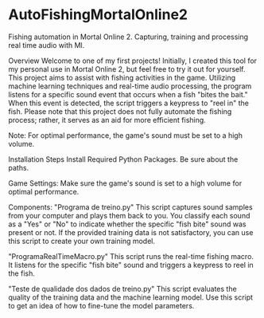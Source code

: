 # AutoFishingMortalOnline2
Fishing automation in Mortal Online 2. Capturing, training and processing real time audio with Ml.

Overview
Welcome to one of my first projects! Initially, I created this tool for my personal use in Mortal Online 2, but feel free to try it out for yourself. This project aims to assist with fishing activities in the game. Utilizing machine learning techniques and real-time audio processing, the program listens for a specific sound event that occurs when a fish "bites the bait." When this event is detected, the script triggers a keypress to "reel in" the fish. Please note that this project does not fully automate the fishing process; rather, it serves as an aid for more efficient fishing.

Note: For optimal performance, the game's sound must be set to a high volume.

Installation Steps
Install Required Python Packages.
Be sure about the paths.

Game Settings:
Make sure the game's sound is set to a high volume for optimal performance.

Components:
"Programa de treino.py"
This script captures sound samples from your computer and plays them back to you. You classify each sound as a "Yes" or "No" to indicate whether the specific "fish bite" sound was present or not. If the provided training data is not satisfactory, you can use this script to create your own training model.

"ProgramaRealTimeMacro.py"
This script runs the real-time fishing macro. It listens for the specific "fish bite" sound and triggers a keypress to reel in the fish.

"Teste de qualidade dos dados de treino.py"
This script evaluates the quality of the training data and the machine learning model. Use this script to get an idea of how to fine-tune the model parameters.

